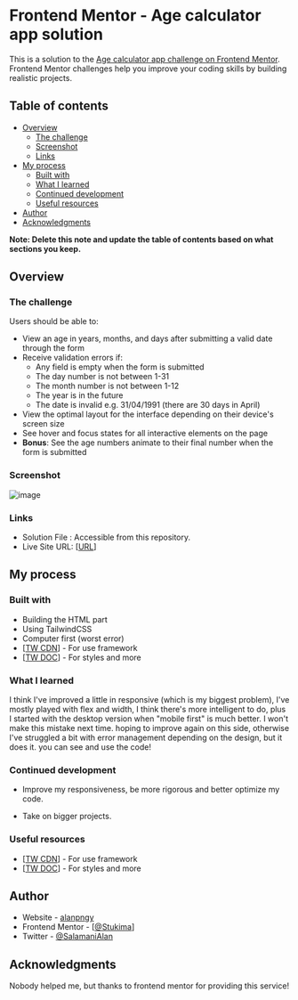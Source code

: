 # Frontend Mentor - Age calculator app solution

This is a solution to the [Age calculator app challenge on Frontend Mentor](https://www.frontendmentor.io/challenges/age-calculator-app-dF9DFFpj-Q). Frontend Mentor challenges help you improve your coding skills by building realistic projects. 

## Table of contents

- [Overview](#overview)
  - [The challenge](#the-challenge)
  - [Screenshot](#screenshot)
  - [Links](#links)
- [My process](#my-process)
  - [Built with](#built-with)
  - [What I learned](#what-i-learned)
  - [Continued development](#continued-development)
  - [Useful resources](#useful-resources)
- [Author](#author)
- [Acknowledgments](#acknowledgments)

**Note: Delete this note and update the table of contents based on what sections you keep.**

## Overview

### The challenge

Users should be able to:

- View an age in years, months, and days after submitting a valid date through the form
- Receive validation errors if:
  - Any field is empty when the form is submitted
  - The day number is not between 1-31
  - The month number is not between 1-12
  - The year is in the future
  - The date is invalid e.g. 31/04/1991 (there are 30 days in April)
- View the optimal layout for the interface depending on their device's screen size
- See hover and focus states for all interactive elements on the page
- **Bonus**: See the age numbers animate to their final number when the form is submitted

### Screenshot
![image](https://github.com/alanpngy/age-calculator/assets/62808508/a06b41cd-d16f-4aff-948e-624856fc60d6)

### Links

- Solution File : Accessible from this repository.
- Live Site URL: [[URL](https://sproject.alwaysdata.net/)]

## My process

### Built with

- Building the HTML part
- Using TailwindCSS
- Computer first (worst error)
- [[TW CDN](https://tailwindcss.com/docs/installation/play-cdn)] - For use framework
- [[TW DOC](https://tailwindcss.com/docs/flex-basis)] - For styles and more


### What I learned

I think I've improved a little in responsive (which is my biggest problem), I've mostly played with flex and width, I think there's more intelligent to do, plus I started with the desktop version when "mobile first" is much better. I won't make this mistake next time. hoping to improve again on this side, otherwise I've struggled a bit with error management depending on the design, but it does it. you can see and use the code!


### Continued development

- Improve my responsiveness, be more rigorous and better optimize my code.

- Take on bigger projects.


### Useful resources

- [[TW CDN](https://tailwindcss.com/docs/installation/play-cdn)] - For use framework
- [[TW DOC](https://tailwindcss.com/docs/flex-basis)] - For styles and more


## Author

- Website - [alanpngy](https://www.your-site.com)
- Frontend Mentor - [[@Stukima](https://www.frontendmentor.io/profile/Stukima)]
- Twitter - [@SalamaniAlan](https://www.twitter.com/SalamaniAlan)


## Acknowledgments

Nobody helped me, but thanks to frontend mentor for providing this service!
